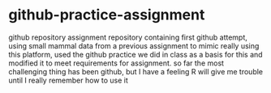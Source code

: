 # github-practice-assignment
github repository assignment
repository containing first github attempt, using small mammal data from a previous assignment to mimic really using this platform, used the github practice we did in class as a basis for this and modified it to meet requirements for assignment.
so far the most challenging thing has been github, but I have a feeling R will give me trouble until I really remember how to use it
